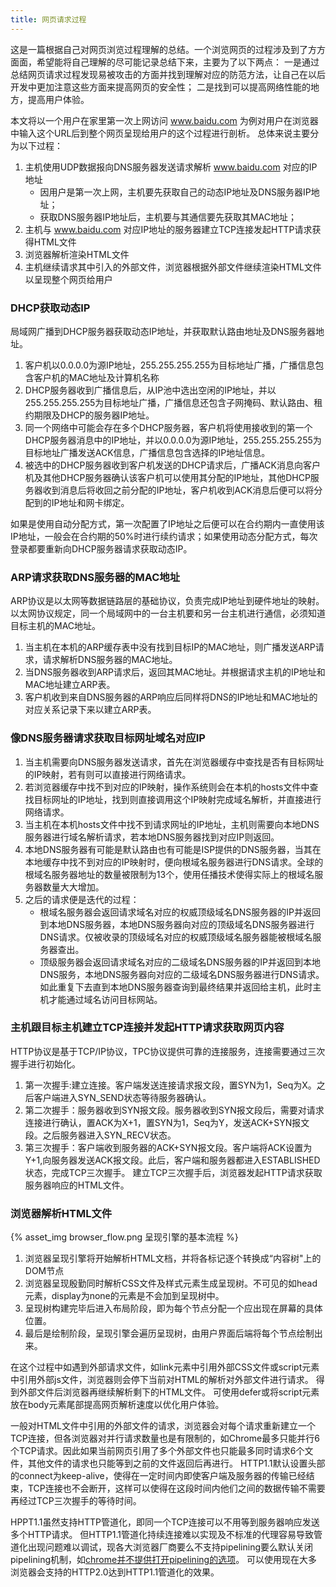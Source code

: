 ```yaml
---
title: 网页请求过程
---
```

这是一篇根据自己对网页浏览过程理解的总结。一个浏览网页的过程涉及到了方方面面，希望能将自己理解的尽可能记录总结下来，主要为了以下两点：
一是通过总结网页请求过程发现易被攻击的方面并找到理解对应的防范方法，让自己在以后开发中更加注意这些方面来提高网页的安全性；
二是找到可以提高网络性能的地方，提高用户体验。

<!-- more -->

本文将以一个用户在家里第一次上网访问 www.baidu.com 为例对用户在浏览器中输入这个URL后到整个网页呈现给用户的这个过程进行剖析。
总体来说主要分为以下过程：
1. 主机使用UDP数据报向DNS服务器发送请求解析 www.baidu.com 对应的IP地址
    - 因用户是第一次上网，主机要先获取自己的动态IP地址及DNS服务器IP地址；
    - 获取DNS服务器IP地址后，主机要与其通信要先获取其MAC地址；
2. 主机与 www.baidu.com 对应IP地址的服务器建立TCP连接发起HTTP请求获得HTML文件
3. 浏览器解析渲染HTML文件
4. 主机继续请求其中引入的外部文件，浏览器根据外部文件继续渲染HTML文件以呈现整个网页给用户

### DHCP获取动态IP
局域网广播到DHCP服务器获取动态IP地址，并获取默认路由地址及DNS服务器地址。

1. 客户机以0.0.0.0为源IP地址，255.255.255.255为目标地址广播，广播信息包含客户机的MAC地址及计算机名称
2. DHCP服务器收到广播信息后，从IP池中选出空闲的IP地址，并以255.255.255.255为目标地址广播，广播信息还包含子网掩码、默认路由、租约期限及DHCP的服务器IP地址。
3. 同一个网络中可能会存在多个DHCP服务器，客户机将使用接收到的第一个DHCP服务器消息中的IP地址，并以0.0.0.0为源IP地址，255.255.255.255为目标地址广播发送ACK信息，广播信息包含选择的IP地址信息。
4. 被选中的DHCP服务器收到客户机发送的DHCP请求后，广播ACK消息向客户机及其他DHCP服务器确认该客户机可以使用其分配的IP地址，其他DHCP服务器收到消息后将收回之前分配的IP地址，客户机收到ACK消息后便可以将分配到的IP地址和网卡绑定。

如果是使用自动分配方式，第一次配置了IP地址之后便可以在合约期内一直使用该IP地址，一般会在合约期的50%时进行续约请求；如果使用动态分配方式，每次登录都要重新向DHCP服务器请求获取动态IP。

### ARP请求获取DNS服务器的MAC地址
ARP协议是以太网等数据链路层的基础协议，负责完成IP地址到硬件地址的映射。
以太网协议规定，同一个局域网中的一台主机要和另一台主机进行通信，必须知道目标主机的MAC地址。
1. 当主机在本机的ARP缓存表中没有找到目标IP的MAC地址，则广播发送ARP请求，请求解析DNS服务器的MAC地址。
2. 当DNS服务器收到ARP请求后，返回其MAC地址。并根据请求主机的IP地址和MAC地址建立ARP表。
3. 客户机收到来自DNS服务器的ARP响应后同样将DNS的IP地址和MAC地址的对应关系记录下来以建立ARP表。

### 像DNS服务器请求获取目标网址域名对应IP
1. 当主机需要向DNS服务器发送请求，首先在浏览器缓存中查找是否有目标网址的IP映射，若有则可以直接进行网络请求。
2. 若浏览器缓存中找不到对应的IP映射，操作系统则会在本机的hosts文件中查找目标网址的IP地址，找到则直接调用这个IP映射完成域名解析，并直接进行网络请求。
3. 当主机在本机hosts文件中找不到请求网址的IP地址，主机则需要向本地DNS服务器进行域名解析请求，若本地DNS服务器找到对应IP则返回。
4. 本地DNS服务器有可能是默认路由也有可能是ISP提供的DNS服务器，当其在本地缓存中找不到对应的IP映射时，便向根域名服务器进行DNS请求。全球的根域名服务器地址的数量被限制为13个，使用任播技术使得实际上的根域名服务器数量大大增加。
5. 之后的请求便是迭代的过程：
   - 根域名服务器会返回请求域名对应的权威顶级域名DNS服务器的IP并返回到本地DNS服务器，本地DNS服务器向对应的顶级域名DNS服务器进行DNS请求。仅被收录的顶级域名对应的权威顶级域名服务器能被根域名服务器查出。
   - 顶级服务器会返回请求域名对应的二级域名DNS服务器的IP并返回到本地DNS服务，本地DNS服务器向对应的二级域名DNS服务器进行DNS请求。
  如此重复下去直到本地DNS服务器查询到最终结果并返回给主机，此时主机才能通过域名访问目标网站。
  
### 主机跟目标主机建立TCP连接并发起HTTP请求获取网页内容
HTTP协议是基于TCP/IP协议，TPC协议提供可靠的连接服务，连接需要通过三次握手进行初始化。
1. 第一次握手:建立连接。客户端发送连接请求报文段，置SYN为1，Seq为X。之后客户端进入SYN_SEND状态等待服务器确认。
2. 第二次握手：服务器收到SYN报文段。服务器收到SYN报文段后，需要对请求连接进行确认，置ACK为X+1，置SYN为1，Seq为Y，发送ACK+SYN报文段。之后服务器进入SYN_RECV状态。
3. 第三次握手：客户端收到服务器的ACK+SYN报文段。客户端将ACK设置为Y+1,向服务器发送ACK报文段。此后，客户端和服务器都进入ESTABLISHED状态，完成TCP三次握手。
建立TCP三次握手后，浏览器发起HTTP请求获取服务器响应的HTML文件。

### 浏览器解析HTML文件

{% asset_img browser_flow.png 呈现引擎的基本流程 %}

1. 浏览器呈现引擎将开始解析HTML文档，并将各标记逐个转换成“内容树"上的DOM节点
2. 浏览器呈现殷勤同时解析CSS文件及样式元素生成呈现树。不可见的如head元素，display为none的元素是不会加到呈现树中。
3. 呈现树构建完毕后进入布局阶段，即为每个节点分配一个应出现在屏幕的具体位置。
4. 最后是绘制阶段，呈现引擎会遍历呈现树，由用户界面后端将每个节点绘制出来。

在这个过程中如遇到外部请求文件，如link元素中引用外部CSS文件或script元素中引用外部js文件，浏览器则会停下当前对HTML的解析对外部文件进行请求。
得到外部文件后浏览器再继续解析剩下的HTML文件。
可使用defer或将script元素放在body元素尾部提高网页解析速度以优化用户体验。

一般对HTML文件中引用的外部文件的请求，浏览器会对每个请求重新建立一个TCP连接，但各浏览器对并行请求数量也是有限制的，如Chrome最多只能并行6个TCP请求。因此如果当前网页引用了多个外部文件也只能最多同时请求6个文件，其他文件的请求也只能等到之前的文件返回后再进行。
HTTP1.1默认设置头部的connect为keep-alive，使得在一定时间内即使客户端及服务器的传输已经结束，TCP连接也不会断开，这样可以使得在这段时间内他们之间的数据传输不需要再经过TCP三次握手的等待时间。

HPPT1.1虽然支持HTTP管道化，即同一个TCP连接可以不用等到服务器响应发送多个HTTP请求。
但HTTP1.1管道化持续连接难以实现及不标准的代理容易导致管道化出现问题难以调试，现各大浏览器厂商要么不支持pipelining要么默认关闭pipelining机制，如[chrome并不提供打开pipelining的选项](https://www.chromium.org/developers/design-documents/network-stack/http-pipelining)。
可以使用现在大多浏览器会支持的HTTP2.0达到HTTP1.1管道化的效果。

